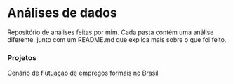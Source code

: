 # Análises de dados
Repositório de análises feitas por mim. Cada pasta contém uma análise diferente, junto com um README.md que explica mais sobre o que foi feito.

### Projetos
[Cenário de flutuação de empregos formais no Brasil](https://github.com/kevynnogueira/Analises/tree/main/Cen%C3%A1rio%20de%20flutua%C3%A7%C3%A3o%20de%20empregos)
